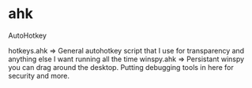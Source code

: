 # ahk
AutoHotkey

hotkeys.ahk => General autohotkey script that I use for transparency and anything else I want running all the time
winspy.ahk => Persistant winspy you can drag around the desktop. Putting debugging tools in here for security and more.
